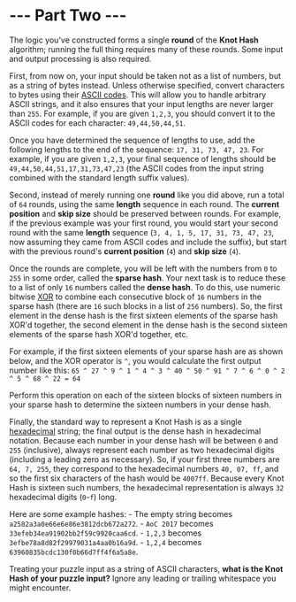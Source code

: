 # --- Part Two ---

The logic you've constructed forms a single **round** of the **Knot Hash** algorithm; running the full thing requires many of these rounds. Some input and output processing is also required.

First, from now on, your input should be taken not as a list of numbers, but as a string of bytes instead. Unless otherwise specified, convert characters to bytes using their [ASCII codes](https://en.wikipedia.org/wiki/ASCII#Printable_characters). This will allow you to handle arbitrary ASCII strings, and it also ensures that your input lengths are never larger than `255`. For example, if you are given `1,2,3`, you should convert it to the ASCII codes for each character: `49,44,50,44,51`.

Once you have determined the sequence of lengths to use, add the following lengths to the end of the sequence: `17, 31, 73, 47, 23`. For example, if you are given `1,2,3`, your final sequence of lengths should be `49,44,50,44,51,17,31,73,47,23` (the ASCII codes from the input string combined with the standard length suffix values).

Second, instead of merely running one **round** like you did above, run a total of `64` rounds, using the same **length** sequence in each round. The **current position** and **skip size** should be preserved between rounds. For example, if the previous example was your first round, you would start your second round with the same **length** sequence (`3, 4, 1, 5, 17, 31, 73, 47, 23`, now assuming they came from ASCII codes and include the suffix), but start with the previous round's **current position** (`4`) and **skip size** (`4`).

Once the rounds are complete, you will be left with the numbers from `0` to `255` in some order, called the **sparse hash**. Your next task is to reduce these to a list of only `16` numbers called the **dense hash**. To do this, use numeric bitwise [XOR](https://en.wikipedia.org/wiki/Bitwise_operation#XOR) to combine each consecutive block of `16` numbers in the sparse hash (there are `16` such blocks in a list of `256` numbers). So, the first element in the dense hash is the first sixteen elements of the sparse hash XOR'd together, the second element in the dense hash is the second sixteen elements of the sparse hash XOR'd together, etc.

For example, if the first sixteen elements of your sparse hash are as shown below, and the XOR operator is `^`, you would calculate the first output number like this:
`65 ^ 27 ^ 9 ^ 1 ^ 4 ^ 3 ^ 40 ^ 50 ^ 91 ^ 7 ^ 6 ^ 0 ^ 2 ^ 5 ^ 68 ^ 22 = 64`

Perform this operation on each of the sixteen blocks of sixteen numbers in your sparse hash to determine the sixteen numbers in your dense hash.

Finally, the standard way to represent a Knot Hash is as a single [hexadecimal](https://en.wikipedia.org/wiki/Hexadecimal) string; the final output is the dense hash in hexadecimal notation. Because each number in your dense hash will be between `0` and `255` (inclusive), always represent each number as two hexadecimal digits (including a leading zero as necessary). So, if your first three numbers are `64, 7, 255`, they correspond to the hexadecimal numbers `40, 07, ff`, and so the first six characters of the hash would be `4007ff`. Because every Knot Hash is sixteen such numbers, the hexadecimal representation is always `32` hexadecimal digits (`0`-`f`) long.

Here are some example hashes:
    - The empty string becomes `a2582a3a0e66e6e86e3812dcb672a272`.
    - `AoC 2017` becomes `33efeb34ea91902bb2f59c9920caa6cd`.
    - `1,2,3` becomes `3efbe78a8d82f29979031a4aa0b16a9d`.
    - `1,2,4` becomes `63960835bcdc130f0b66d7ff4f6a5a8e`.

Treating your puzzle input as a string of ASCII characters, **what is the Knot Hash of your puzzle input?** Ignore any leading or trailing whitespace you might encounter.
